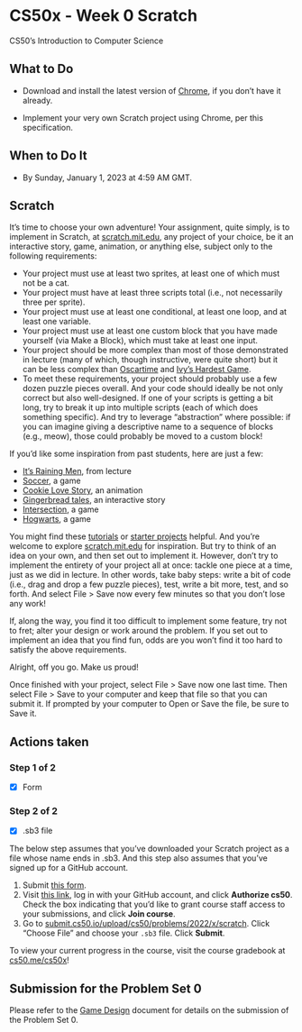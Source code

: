 # CS50x - Week 0 Scratch

CS50’s Introduction to Computer Science

## What to Do

- Download and install the latest version of [Chrome][12], if you don’t have it
  already.

- Implement your very own Scratch project using Chrome, per this specification.

## When to Do It

- By Sunday, January 1, 2023 at 4:59 AM GMT.

## Scratch

It’s time to choose your own adventure! Your assignment, quite simply, is to
implement in Scratch, at [scratch.mit.edu][1], any project of your choice, be it
an interactive story, game, animation, or anything else, subject only to the
following requirements:

- Your project must use at least two sprites, at least one of which must not
  be a cat.
- Your project must have at least three scripts total (i.e., not necessarily
  three per sprite).
- Your project must use at least one conditional, at least one loop, and at
  least one variable.
- Your project must use at least one custom block that you have made yourself
  (via Make a Block), which must take at least one input.
- Your project should be more complex than most of those demonstrated in
  lecture (many of which, though instructive, were quite short) but it can be
  less complex than [Oscartime][2] and [Ivy’s Hardest Game][3].
- To meet these requirements, your project should probably use a few dozen
  puzzle pieces overall. And your code should ideally be not only correct but
  also well-designed. If one of your scripts is getting a bit long, try to break
  it up into multiple scripts (each of which does something specific). And try
  to leverage “abstraction” where possible: if you can imagine giving a
  descriptive name to a sequence of blocks (e.g., meow), those could probably
  be moved to a custom block!

If you’d like some inspiration from past students, here are just a few:

- [It’s Raining Men][4], from lecture
- [Soccer][5], a game
- [Cookie Love Story][6], an animation
- [Gingerbread tales][7], an interactive story
- [Intersection][8], a game
- [Hogwarts][9], a game

You might find these [tutorials][10] or [starter projects][11] helpful. And
you’re welcome to explore [scratch.mit.edu][1] for inspiration. But try to
think of an idea on your own, and then set out to implement it. However, don’t
try to implement the entirety of your project all at once: tackle one piece at
a time, just as we did in lecture. In other words, take baby steps: write a
bit of code (i.e., drag and drop a few puzzle pieces), test, write a bit more,
test, and so forth. And select File > Save now every few minutes so that you
don’t lose any work!

If, along the way, you find it too difficult to implement some feature, try not
to fret; alter your design or work around the problem. If you set out to
implement an idea that you find fun, odds are you won’t find it too hard to
satisfy the above requirements.

Alright, off you go. Make us proud!

Once finished with your project, select File > Save now one last time. Then
select File > Save to your computer and keep that file so that you can submit
it. If prompted by your computer to Open or Save the file, be sure to Save it.

## Actions taken

### Step 1 of 2

- [x] Form

### Step 2 of 2

- [x] .sb3 file

The below step assumes that you’ve downloaded your Scratch project as a file whose name ends in .sb3. And this step also assumes that you’ve signed up for a GitHub account.

1. Submit [this form](https://forms.cs50.io/755f67a3-052d-44af-8d16-b0209fa4dafb).
2. Visit [this link](https://submit.cs50.io/invites/9770b67479384c4d8c37790779e466d9), log in with your GitHub account, and click **Authorize cs50**. Check the box indicating that you’d like to grant course staff access to your submissions, and click **Join course**.
3. Go to [submit.cs50.io/upload/cs50/problems/2022/x/scratch](https://submit.cs50.io/upload/cs50/problems/2022/x/scratch). Click “Choose File” and choose your `.sb3` file. Click **Submit**.

To view your current progress in the course, visit the course gradebook at [cs50.me/cs50x](https://cs50.me/cs50x)!

## Submission for the Problem Set 0

Please refer to the [Game Design][13] document for details on the submission of the Problem Set 0.

[1]: https://scratch.mit.edu/
[2]: https://scratch.mit.edu/projects/277537196
[3]: https://scratch.mit.edu/projects/326129433
[4]: https://scratch.mit.edu/projects/37412/
[5]: https://scratch.mit.edu/projects/37413/
[6]: https://scratch.mit.edu/projects/26329196/
[7]: https://scratch.mit.edu/projects/277536784/
[8]: https://scratch.mit.edu/projects/75390754/
[9]: https://scratch.mit.edu/projects/422258685
[10]: https://scratch.mit.edu/projects/editor/?tutorial=all
[11]: https://scratch.mit.edu/starter-projects
[12]: https://www.google.com/chrome/
[13]: https://github.com/sebastienrousseau/CS50x/blob/main/Week%200/GameDesign.md
